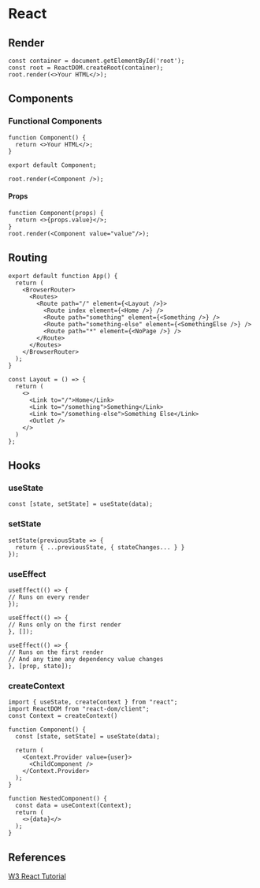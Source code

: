# React

## Render

```
const container = document.getElementById('root');
const root = ReactDOM.createRoot(container);
root.render(<>Your HTML</>);
```

## Components

### Functional Components

```
function Component() {
  return <>Your HTML</>;
}

export default Component;
```

```
root.render(<Component />);
```

#### Props

```
function Component(props) {
  return <>{props.value}</>;
}
root.render(<Component value="value"/>);
```

## Routing

```
export default function App() {
  return (
    <BrowserRouter>
      <Routes>
        <Route path="/" element={<Layout />}>
          <Route index element={<Home />} />
          <Route path="something" element={<Something />} />
          <Route path="something-else" element={<SomethingElse />} />
          <Route path="*" element={<NoPage />} />
        </Route>
      </Routes>
    </BrowserRouter>
  );
}
```

```
const Layout = () => {
  return (
    <>
      <Link to="/">Home</Link>
      <Link to="/something">Something</Link>
      <Link to="/something-else">Something Else</Link>
      <Outlet />
    </>
  )
};
```

## Hooks

### useState

```
const [state, setState] = useState(data);
```

### setState

```
setState(previousState => {
  return { ...previousState, { stateChanges... } }
});
```

### useEffect

```
useEffect(() => {
// Runs on every render
});

useEffect(() => {
// Runs only on the first render
}, []);

useEffect(() => {
// Runs on the first render
// And any time any dependency value changes
}, [prop, state]);
```

### createContext

```
import { useState, createContext } from "react";
import ReactDOM from "react-dom/client";
const Context = createContext()
```

```
function Component() {
  const [state, setState] = useState(data);

  return (
    <Context.Provider value={user}>
      <ChildComponent />
    </Context.Provider>
  );
}
```

```
function NestedComponent() {
  const data = useContext(Context);
  return (
    <>{data}</>
  );
}
```

## References

[W3 React Tutorial](https://www.w3schools.com/REACT/)
